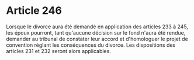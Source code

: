# Article 246

Lorsque le divorce aura été demandé en application des articles 233 à 245, les époux pourront, tant qu'aucune décision sur le fond n'aura été rendue, demander au tribunal de constater leur accord et d'homologuer le projet de convention réglant les conséquences du divorce.   Les dispositions des articles 231 et 232 seront alors applicables.